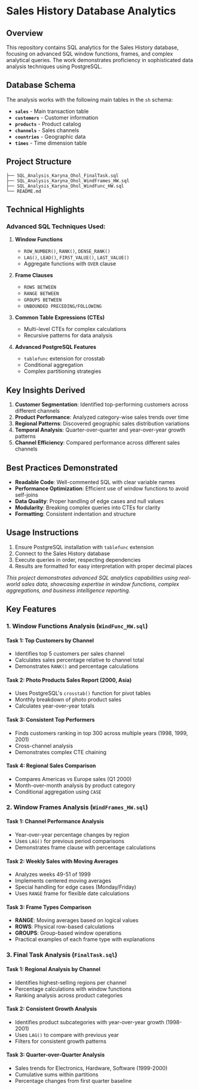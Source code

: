 # Sales History Database Analytics

## Overview

This repository contains SQL analytics for the Sales History database, focusing on advanced SQL window functions, frames, and complex analytical queries. The work demonstrates proficiency in sophisticated data analysis techniques using PostgreSQL.

## Database Schema

The analysis works with the following main tables in the `sh` schema:
- **`sales`** - Main transaction table
- **`customers`** - Customer information
- **`products`** - Product catalog
- **`channels`** - Sales channels
- **`countries`** - Geographic data
- **`times`** - Time dimension table

## Project Structure

```
├── SQL_Analysis_Karyna_Ohol_FinalTask.sql
├── SQL_Analysis_Karyna_Ohol_WindFrames_HW.sql
├── SQL_Analysis_Karyna_Ohol_WindFunc_HW.sql
└── README.md
```
## Technical Highlights

### Advanced SQL Techniques Used:
1. **Window Functions**
   - `ROW_NUMBER()`, `RANK()`, `DENSE_RANK()`
   - `LAG()`, `LEAD()`, `FIRST_VALUE()`, `LAST_VALUE()`
   - Aggregate functions with `OVER` clause

2. **Frame Clauses**
   - `ROWS BETWEEN`
   - `RANGE BETWEEN`
   - `GROUPS BETWEEN`
   - `UNBOUNDED PRECEDING/FOLLOWING`

3. **Common Table Expressions (CTEs)**
   - Multi-level CTEs for complex calculations
   - Recursive patterns for data analysis

4. **Advanced PostgreSQL Features**
   - `tablefunc` extension for crosstab
   - Conditional aggregation
   - Complex partitioning strategies

## Key Insights Derived

1. **Customer Segmentation**: Identified top-performing customers across different channels
2. **Product Performance**: Analyzed category-wise sales trends over time
3. **Regional Patterns**: Discovered geographic sales distribution variations
4. **Temporal Analysis**: Quarter-over-quarter and year-over-year growth patterns
5. **Channel Efficiency**: Compared performance across different sales channels

## Best Practices Demonstrated

- **Readable Code**: Well-commented SQL with clear variable names
- **Performance Optimization**: Efficient use of window functions to avoid self-joins
- **Data Quality**: Proper handling of edge cases and null values
- **Modularity**: Breaking complex queries into CTEs for clarity
- **Formatting**: Consistent indentation and structure

## Usage Instructions

1. Ensure PostgreSQL installation with `tablefunc` extension
2. Connect to the Sales History database
3. Execute queries in order, respecting dependencies
4. Results are formatted for easy interpretation with proper decimal places


*This project demonstrates advanced SQL analytics capabilities using real-world sales data, showcasing expertise in window functions, complex aggregations, and business intelligence reporting.*

## Key Features

### 1. Window Functions Analysis (`WindFunc_HW.sql`)

#### Task 1: Top Customers by Channel
- Identifies top 5 customers per sales channel
- Calculates sales percentage relative to channel total
- Demonstrates `RANK()` and percentage calculations

#### Task 2: Photo Products Sales Report (2000, Asia)
- Uses PostgreSQL's `crosstab()` function for pivot tables
- Monthly breakdown of photo product sales
- Calculates year-over-year totals

#### Task 3: Consistent Top Performers
- Finds customers ranking in top 300 across multiple years (1998, 1999, 2001)
- Cross-channel analysis
- Demonstrates complex CTE chaining

#### Task 4: Regional Sales Comparison
- Compares Americas vs Europe sales (Q1 2000)
- Month-over-month analysis by product category
- Conditional aggregation using `CASE`

### 2. Window Frames Analysis (`WindFrames_HW.sql`)

#### Task 1: Channel Performance Analysis
- Year-over-year percentage changes by region
- Uses `LAG()` for previous period comparisons
- Demonstrates frame clause with percentage calculations

#### Task 2: Weekly Sales with Moving Averages
- Analyzes weeks 49-51 of 1999
- Implements centered moving averages
- Special handling for edge cases (Monday/Friday)
- Uses `RANGE` frame for flexible date calculations

#### Task 3: Frame Types Comparison
- **RANGE**: Moving averages based on logical values
- **ROWS**: Physical row-based calculations
- **GROUPS**: Group-based window operations
- Practical examples of each frame type with explanations

### 3. Final Task Analysis (`FinalTask.sql`)

#### Task 1: Regional Analysis by Channel
- Identifies highest-selling regions per channel
- Percentage calculations with window functions
- Ranking analysis across product categories

#### Task 2: Consistent Growth Analysis
- Identifies product subcategories with year-over-year growth (1998-2001)
- Uses `LAG()` to compare with previous year
- Filters for consistent growth patterns

#### Task 3: Quarter-over-Quarter Analysis
- Sales trends for Electronics, Hardware, Software (1999-2000)
- Cumulative sums within partitions
- Percentage changes from first quarter baseline

